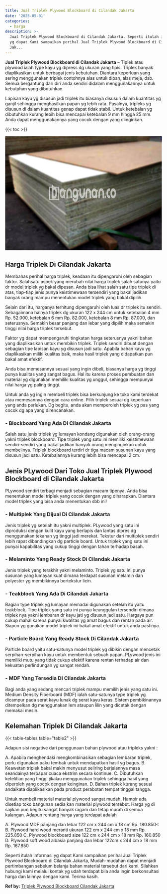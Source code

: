 ```yaml
---
title: Jual Triplek Plywood Blockboard di Cilandak Jakarta
date: '2025-05-01'
categories:
  - harga
description: >-
  Jual Triplek Plywood Blockboard di Cilandak Jakarta. Seperti itulah informasi
  yg dapat Kami sampaikan perihal Jual Triplek Plywood Blockboard di Cilandak
  Jak...
---
```


**Jual Triplek Plywood Blockboard di Cilandak Jakarta** – Tiplek atau plywood ialah type kayu yg dipress dg ukuran yang tipis. Triplek banyak diaplikasikan untuk berbagai jenis kebutuhan. Diantara keperluan yang sering menggunakan triplek contohnya alas untuk dipan, alas meja, dsb. Semua bergantung dari diri anda sendiri didalam menggunakannya untuk kebutuhan yang dibutuhkan.

Lapisan kayu yg disusun jadi triplek itu biasanya disusun dalam kuantitas yg ganjil sehingga menghasilkan papan yg lebih rata. Pasalnya, tripleks yg disusun di dalam kuantitas genap dapat tidak stabil. Untuk ketebalan yg dibutuhkan kurang lebih bisa mencapai ketebalan 9 mm hingga 25 mm. Anda dapat menggunakannya yang cocok dengan yang diinginkan.

{{< toc >}}

![Jual Triplek Plywood Blockboard di Cilandak Jakarta](/images/jual-triplek-murah-29.png)

## Harga Triplek Di Cilandak Jakarta

Membahas perihal harga triplek, keadaan itu dipengaruhi oleh sebagian faktor. Salahsatu aspek yang merubah nilai harga triplek salah satunya yaitu dr model triplek yg bakal dipesan. Anda bisa lihat salah satu tipe triplek di atas, tiap-tiap jenis punya keistimewaan tersendiri yang bakal jadikan banyak orang mampu menentukan model triplek yang bakal dipilih.

Selain dari itu, harganya terhitung dipengaruhi oleh luas dr triplek itu sendiri. Sebagaimana halnya triplek dg ukuran 122 x 244 cm untuk ketebalan 4 mm Rp. 52.000, ketebalan 6 mm Rp. 82.000, ketebalan 8 mm Rp. 87.000, dan seterusnya. Semakin besar panjang dan lebar yang dipilih maka semakin tinggi nilai harga triplek tersebut.

Faktor yg dapat mempengaruhi tingkatan harga seterusnya yakni bahan yang diaplikasikan untuk membikin triplek. Triplek sendiri dibuat dengan sebagian tipe lapisan kayu yg disusun jadi satu. Apabila bahan kayu yg diaplikasikan miliki kualitas baik, maka hasil triplek yang didapatkan pun bakal amat efektif.

Anda bisa memesannya sesuai yang ingin dibeli, biasanya harga yg tinggi punya kualitas yang sangat bagus. Hal itu karena proses pembuatan dan material yg digunakan memiliki kualitas yg unggul, sehingga mempunyai nilai harga yg paling tinggi.

Untuk anda yg ingin membeli triplek bisa berkunjung ke toko kami terdekat atau memesannya dengan cara online. Pilih triplek sesuai dg keperluan yang anda perlukan. Dg begitu, anda akan memperoleh triplek yg pas yang cocok dg apa yang direncanakan.

### \- Blockboard Yang Ada Di Cilandak Jakarta

Salah satu jenis triplek yg lumayan kondang digunakan oleh orang-orang yakni triplek blockboard. Tipe triplek yang satu ini memiliki keistimewaan sendiri-sendiri yang bakal jadikan banyak orang menginginkan untuk membelinya. Triplek blockboard terdiri dr tiga macam susunan kayu yang disusun jadi satu. Ketebalannya kurang lebih bisa mencapai 2 cm.

## Jenis PLywood Dari Toko Jual Triplek Plywood Blockboard di Cilandak Jakarta

PLywood sendiri terbagi menjadi sebagian macam tipenya. Anda bisa menentukan model triplek yang cocok dengan yang diharapkan. Diantara model triplek yang bisa anda menentukan sbb ini!

### \- Multiplek Yang Dijual Di Cilandak Jakarta

Jenis triplek yg setelah itu yakni multiplek. PLywood yang satu ini diproduksi dengan kulit kayu yang berlapis dan lantas dipres dg menggunakan tekanan yg tinggi jadi merekat. Tekstur dari multiplek sendiri lebih rapat dibandingkan dg particle board. Untuk triplek yang satu ini punyai kapabilitas yang cukup tinggi dengan tahan terhadap basah.

### \- Melaminto Yang Ready Stock Di Cilandak Jakarta

Jenis triplek yang terakhir yakni melaminto. Triplek yg satu ini punya susunan yang lumayan kuat dimana terdapat susunan melamin dan polyester yg membikinnya bertekstur licin.

### \- Teakblock Yang Ada Di Cilandak Jakarta

Bagian type triplek yg lumayan memadai digunakan setelah itu yaitu teakblock. Tipe triplek yang satu ini punya keunggulan tersendiri dimana triplek nya yakni lembaran dr kayu jati yg disusun jadi satu. Hargaya pun cukup mahal karena punyai kwalitas yg amat bagus dan rentan pada air. Siapun yg gunakan model triplek ini bakal amat efektif untuk anda pastinya.

### \- Particle Board Yang Ready Stock Di Cilandak Jakarta

Particle board yaitu satu-satunya model triplek yg dibikin dengan mencetak serpihan-serpihan kayu untuk membentuk sebuah papan. PLywood jenis ini memiliki mutu yang tidak cukup efektif karena rentan terhadap air dan kekuatan perlindungan yg sangat rendah.

### \- MDF Yang Tersedia Di Cilandak Jakarta

Bagi anda yang sedang mencari triplek mampu memilih jenis yang satu ini. Medium Density Fiberboard (MDF) ialah satu-satunya type triplek yg dicampur pada serat kayu lunak dg serat kayu keras. Sistem pembikinannya ditempelkan dg menggunakan lem ataupun lilin yang dicetak dengan memakai mesin.

## Kelemahan Triplek Di Cilandak Jakarta

{{< table-tables table="table2" >}}

Adapun sisi negative dari penggunaan bahan plywood atau tripleks yakni :

A. Apabila menghendaki mengkombinasikan sebagian lembaran triplek, perlu digunakan paku tembak untuk mendapatkan hasil yg bagus. B. Keawetan triplek bakal makin menyusut seiiring berjalannya masa seandainya terpapar cuaca ekstrim secara kontinue. C. Dibutuhkan ketelitian yang tinggi jikalau menggunakan triplek sehingga hasil yang diperoleh yang cocok dengan keinginan. D. Bahan triplek kurang sesuai andaikata diaplikasikan pada product perabotan tempat tinggal tangga.

Untuk membeli material material plywood sangat mudah. Hampir ada disetiap toko bangunan sedia kan material plywood tersebut. Harga yg di sajikan pun begitu sangat banyak ragam dan tetap murah di semua kalangan. Adapun rentang harga yang terdapat adalah

A. Plywood MDF panjang dan lebar 122 cm x 244 cm x 18 cm Rp. 180.850< B. Plywood hard wood meranti ukuran 122 cm x 244 cm x 18 mm Rp. 225.850 C. Plywood blockboard size 122 cm x 244 cm x 18 mm Rp. 160.850 D. Plywood soft wood albasia panjang dan lebar 122cm x 244 cm x 18 mm Rp. 167.850

Seperti itulah informasi yg dapat Kami sampaikan perihal Jual Triplek Plywood Blockboard di Cilandak Jakarta, Mudah-mudahan dapat menjadi pertimbangan sebelum belanja bahan material tersebut dari kami. Silahkan hubungi kami melalui kontak yg udah terdapat bila anda ingin berkonsultasi harga dan lainnya dengan kami. Terima kasih.

**Ref by:** [Triplek Plywood Blockboard Cilandak Jakarta](https://id.wikipedia.org/wiki/Triplek)
